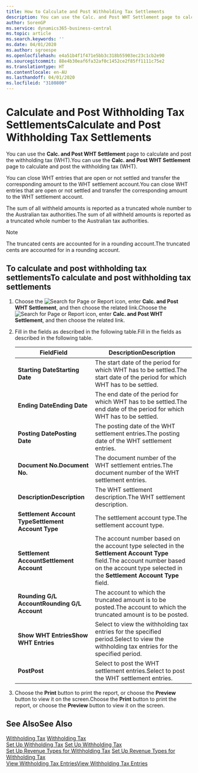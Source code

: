 ```yaml
---
title: How to Calculate and Post Withholding Tax Settlements
description: You can use the Calc. and Post WHT Settlement page to calculate and post the withholding tax (WHT).
author: SorenGP
ms.service: dynamics365-business-central
ms.topic: article
ms.search.keywords: ''
ms.date: 04/01/2020
ms.author: sgroespe
ms.openlocfilehash: e4a51b4f1f471e5bb3c318b55903ec23c1cb2e90
ms.sourcegitcommit: 88e4b30eaf6fa32af0c1452ce2f85ff1111c75e2
ms.translationtype: HT
ms.contentlocale: en-AU
ms.lasthandoff: 04/01/2020
ms.locfileid: "3180800"
---
```

# <a name="calculate-and-post-withholding-tax-settlements"></a><span data-ttu-id="7a594-103">Calculate and Post Withholding Tax Settlements</span><span class="sxs-lookup"><span data-stu-id="7a594-103">Calculate and Post Withholding Tax Settlements</span></span>
<span data-ttu-id="7a594-104">You can use the **Calc. and Post WHT Settlement** page to calculate and post the withholding tax (WHT).</span><span class="sxs-lookup"><span data-stu-id="7a594-104">You can use the **Calc. and Post WHT Settlement** page to calculate and post the withholding tax (WHT).</span></span>  

<span data-ttu-id="7a594-105">You can close WHT entries that are open or not settled and transfer the corresponding amount to the WHT settlement account.</span><span class="sxs-lookup"><span data-stu-id="7a594-105">You can close WHT entries that are open or not settled and transfer the corresponding amount to the WHT settlement account.</span></span>  

<span data-ttu-id="7a594-106">The sum of all withheld amounts is reported as a truncated whole number to the Australian tax authorities.</span><span class="sxs-lookup"><span data-stu-id="7a594-106">The sum of all withheld amounts is reported as a truncated whole number to the Australian tax authorities.</span></span>  

> [!NOTE]  
>  <span data-ttu-id="7a594-107">The truncated cents are accounted for in a rounding account.</span><span class="sxs-lookup"><span data-stu-id="7a594-107">The truncated cents are accounted for in a rounding account.</span></span>  

## <a name="to-calculate-and-post-withholding-tax-settlements"></a><span data-ttu-id="7a594-108">To calculate and post withholding tax settlements</span><span class="sxs-lookup"><span data-stu-id="7a594-108">To calculate and post withholding tax settlements</span></span>  

1.  <span data-ttu-id="7a594-109">Choose the ![Search for Page or Report](../../media/ui-search/search_small.png "Search for Page or Report icon") icon, enter **Calc. and Post WHT Settlement**, and then choose the related link.</span><span class="sxs-lookup"><span data-stu-id="7a594-109">Choose the ![Search for Page or Report](../../media/ui-search/search_small.png "Search for Page or Report icon") icon, enter **Calc. and Post WHT Settlement**, and then choose the related link.</span></span>  
2.  <span data-ttu-id="7a594-110">Fill in the fields as described in the following table.</span><span class="sxs-lookup"><span data-stu-id="7a594-110">Fill in the fields as described in the following table.</span></span>  

    |<span data-ttu-id="7a594-111">Field</span><span class="sxs-lookup"><span data-stu-id="7a594-111">Field</span></span>|<span data-ttu-id="7a594-112">Description</span><span class="sxs-lookup"><span data-stu-id="7a594-112">Description</span></span>|  
    |---------------------------------|---------------------------------------|  
    |<span data-ttu-id="7a594-113">**Starting Date**</span><span class="sxs-lookup"><span data-stu-id="7a594-113">**Starting Date**</span></span>|<span data-ttu-id="7a594-114">The start date of the period for which WHT has to be settled.</span><span class="sxs-lookup"><span data-stu-id="7a594-114">The start date of the period for which WHT has to be settled.</span></span>|  
    |<span data-ttu-id="7a594-115">**Ending Date**</span><span class="sxs-lookup"><span data-stu-id="7a594-115">**Ending Date**</span></span>|<span data-ttu-id="7a594-116">The end date of the period for which WHT has to be settled.</span><span class="sxs-lookup"><span data-stu-id="7a594-116">The end date of the period for which WHT has to be settled.</span></span>|  
    |<span data-ttu-id="7a594-117">**Posting Date**</span><span class="sxs-lookup"><span data-stu-id="7a594-117">**Posting Date**</span></span>|<span data-ttu-id="7a594-118">The posting date of the WHT settlement entries.</span><span class="sxs-lookup"><span data-stu-id="7a594-118">The posting date of the WHT settlement entries.</span></span>|  
    |<span data-ttu-id="7a594-119">**Document No.**</span><span class="sxs-lookup"><span data-stu-id="7a594-119">**Document No.**</span></span>|<span data-ttu-id="7a594-120">The document number of the WHT settlement entries.</span><span class="sxs-lookup"><span data-stu-id="7a594-120">The document number of the WHT settlement entries.</span></span>|  
    |<span data-ttu-id="7a594-121">**Description**</span><span class="sxs-lookup"><span data-stu-id="7a594-121">**Description**</span></span>|<span data-ttu-id="7a594-122">The WHT settlement description.</span><span class="sxs-lookup"><span data-stu-id="7a594-122">The WHT settlement description.</span></span>|  
    |<span data-ttu-id="7a594-123">**Settlement Account Type**</span><span class="sxs-lookup"><span data-stu-id="7a594-123">**Settlement Account Type**</span></span>|<span data-ttu-id="7a594-124">The settlement account type.</span><span class="sxs-lookup"><span data-stu-id="7a594-124">The settlement account type.</span></span>|  
    |<span data-ttu-id="7a594-125">**Settlement Account**</span><span class="sxs-lookup"><span data-stu-id="7a594-125">**Settlement Account**</span></span>|<span data-ttu-id="7a594-126">The account number based on the account type selected in the **Settlement Account Type** field.</span><span class="sxs-lookup"><span data-stu-id="7a594-126">The account number based on the account type selected in the **Settlement Account Type** field.</span></span>|  
    |<span data-ttu-id="7a594-127">**Rounding G/L Account**</span><span class="sxs-lookup"><span data-stu-id="7a594-127">**Rounding G/L Account**</span></span>|<span data-ttu-id="7a594-128">The account to which the truncated amount is to be posted.</span><span class="sxs-lookup"><span data-stu-id="7a594-128">The account to which the truncated amount is to be posted.</span></span>|  
    |<span data-ttu-id="7a594-129">**Show WHT Entries**</span><span class="sxs-lookup"><span data-stu-id="7a594-129">**Show WHT Entries**</span></span>|<span data-ttu-id="7a594-130">Select to view the withholding tax entries for the specified period.</span><span class="sxs-lookup"><span data-stu-id="7a594-130">Select to view the withholding tax entries for the specified period.</span></span>|  
    |<span data-ttu-id="7a594-131">**Post**</span><span class="sxs-lookup"><span data-stu-id="7a594-131">**Post**</span></span>|<span data-ttu-id="7a594-132">Select to post the WHT settlement entries.</span><span class="sxs-lookup"><span data-stu-id="7a594-132">Select to post the WHT settlement entries.</span></span>|  

3.  <span data-ttu-id="7a594-133">Choose the **Print** button to print the report, or choose the **Preview** button to view it on the screen.</span><span class="sxs-lookup"><span data-stu-id="7a594-133">Choose the **Print** button to print the report, or choose the **Preview** button to view it on the screen.</span></span>  

## <a name="see-also"></a><span data-ttu-id="7a594-134">See Also</span><span class="sxs-lookup"><span data-stu-id="7a594-134">See Also</span></span>  
 <span data-ttu-id="7a594-135">[Withholding Tax](withholding-tax.md) </span><span class="sxs-lookup"><span data-stu-id="7a594-135">[Withholding Tax](withholding-tax.md) </span></span>  
 <span data-ttu-id="7a594-136">[Set Up Withholding Tax](how-to-set-up-withholding-tax.md) </span><span class="sxs-lookup"><span data-stu-id="7a594-136">[Set Up Withholding Tax](how-to-set-up-withholding-tax.md) </span></span>  
 <span data-ttu-id="7a594-137">[Set Up Revenue Types for Withholding Tax](how-to-set-up-revenue-types-for-withholding-tax.md) </span><span class="sxs-lookup"><span data-stu-id="7a594-137">[Set Up Revenue Types for Withholding Tax](how-to-set-up-revenue-types-for-withholding-tax.md) </span></span>  
 [<span data-ttu-id="7a594-138">View Withholding Tax Entries</span><span class="sxs-lookup"><span data-stu-id="7a594-138">View Withholding Tax Entries</span></span>](how-to-view-withholding-tax-entries.md)
